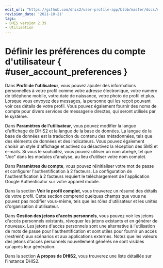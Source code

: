 ```yaml
---
edit_url: "https://github.com/dhis2/user-profile-app/blob/master/docs/user/set-user-account-preferences.md"
revision_date: '2021-10-21'
tags:
- DHIS version 2.39
- Utilisation
---
```


# Définir les préférences du compte d'utilisateur { #user_account_preferences }

Dans **Profil de l'utilisateur**, vous pouvez ajouter des informations personnelles à votre profil 
comme votre adresse électronique, votre numéro de téléphone mobile, votre date de naissance, votre photo 
de profil et plus. Lorsque vous envoyez des messages, la personne qui les reçoit pouvant voir ces 
détails de votre profil. Vous pouvez également fournir des noms de compte pour divers 
services de messagerie directes, qui seront utilisés par le système.

Dans **Paramètres de l'utilisateur**, vous pouvez modifier la langue d'affichage de DHIS2 et 
la langue de la base de données. La langue de la base de données est la traduction du 
contenu des métadonnées, tels que des éléments de données et des indicateurs. Vous pouvez 
également choisir un style d'affichage et activez ou désactivez la réception des SMS et 
e-mails. Si vous le souhaitez, vous pouvez utiliser un nom abrégé, 
tel que "Joe" dans les modules d'analyse, au lieu d'utiliser votre nom complet.

Dans **Paramètres du compte**, vous pouvez réinitialiser votre mot de passe et configurer l'authentification 
à 2 facteurs. La configuration de l'authentification à 2 facteurs requiert le 
téléchargement de l'application Google Authenticator sur votre appareil mobile.

Dans la section **Voir le profil complet**, vous trouverez un résumé des détails de votre profil. 
Cette section comprend quelques champs que vous ne pouvez pas modifier vous-même, 
tels que les rôles d'utilisateur et les unités d'organisation d'utilisateur.

Dans **Gestion des jetons d'accès personnels**, vous pouvez voir les jetons d'accès personnels 
existants, révoquer les jetons existants et en générer de nouveaux. Les jetons d'accès personnels sont 
une alternative à l'utilisation de mots de passe pour l'authentification et sont utiles pour fournir 
un accès (restreint) aux scénarios et aux applications externes. Notez que les valeurs des 
jetons d'accès personnels nouvellement générés ne sont visibles qu'après leur génération.

Dans la section **A propos de DHIS2**, vous trouverez une liste détaillée sur l'instance DHIS2.

